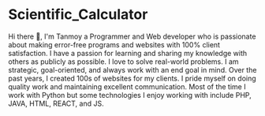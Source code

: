 # Scientific_Calculator
Hi there 👋, I'm Tanmoy a Programmer and Web developer who is passionate about making error-free programs and websites with 100% client satisfaction. I have a passion for learning and sharing my knowledge with others as publicly as possible. I love to solve real-world problems. I am strategic, goal-oriented, and always work with an end goal in mind. Over the past years, I created 100s of websites for my clients. I pride myself on doing quality work and maintaining excellent communication. Most of the time I work with Python but some technologies I enjoy working with include PHP, JAVA, HTML, REACT, and JS.
